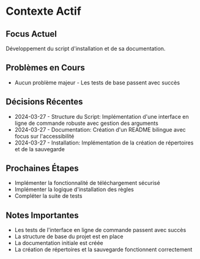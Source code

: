 # Contexte Actif

## Focus Actuel
Développement du script d'installation et de sa documentation.

## Problèmes en Cours
- Aucun problème majeur - Les tests de base passent avec succès

## Décisions Récentes
- 2024-03-27 - Structure du Script: Implémentation d'une interface en ligne de commande robuste avec gestion des arguments
- 2024-03-27 - Documentation: Création d'un README bilingue avec focus sur l'accessibilité
- 2024-03-27 - Installation: Implémentation de la création de répertoires et de la sauvegarde

## Prochaines Étapes
- Implémenter la fonctionnalité de téléchargement sécurisé
- Implémenter la logique d'installation des règles
- Compléter la suite de tests

## Notes Importantes
- Les tests de l'interface en ligne de commande passent avec succès
- La structure de base du projet est en place
- La documentation initiale est créée
- La création de répertoires et la sauvegarde fonctionnent correctement 